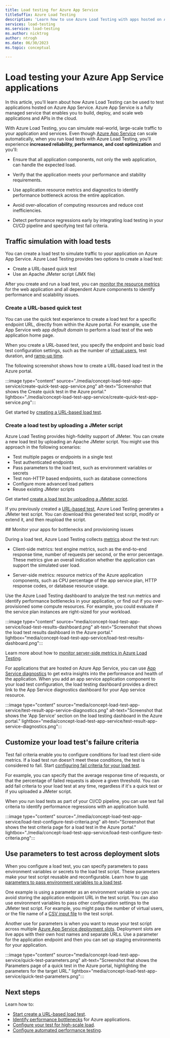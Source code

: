 ```yaml
---
title: Load testing for Azure App Service
titleSuffix: Azure Load Testing
description: 'Learn how to use Azure Load Testing with apps hosted on Azure App Service. Run load tests, use environment variables, and gain insights with server metrics and diagnostics.'
services: load-testing
ms.service: load-testing
ms.author: nicktrog
author: ntrogh
ms.date: 06/30/2023
ms.topic: conceptual

---
```


# Load testing your Azure App Service applications

In this article, you'll learn about how Azure Load Testing can be used to test applications hosted on Azure App Service.  Azure App Service is a fully managed service that enables you to build, deploy, and scale web applications and APIs in the cloud. 

With Azure Load Testing, you can simulate real-world, large-scale traffic to your application and services. Even though [Azure App Service](/azure/app-service/overview) can scale automatically, when you run load tests with Azure Load Testing, you'll experience **increased reliability, performance, and cost optimization** and you'll:

- Ensure that all application components, not only the web application, can handle the expected load.
  
- Verify that the application meets your performance and stability requirements.

- Use application resource metrics and diagnostics to identify performance bottleneck across the entire application.
  
- Avoid over-allocation of computing resources and reduce cost inefficiencies.
  
- Detect performance regressions early by integrating load testing in your CI/CD pipeline and specifying test fail criteria.

## Traffic simulation with load tests 

You can create a load test to simulate traffic to your application on Azure App Service. Azure Load Testing provides two options to create a load test:

- Create a URL-based quick test
- Use an Apache JMeter script (JMX file)

After you create and run a load test, you can [monitor the resource metrics](#monitor) for the web application and all dependent Azure components to identify performance and scalability issues.

### Create a URL-based quick test

You can use the quick test experience to create a load test for a specific endpoint URL, directly from within the Azure portal. For example, use the App Service web app *default domain* to perform a load test of the web application home page.

When you create a URL-based test, you specify the endpoint and basic load test configuration settings, such as the number of [virtual users](./concept-load-testing-concepts.md#virtual-users), test duration, and [ramp-up time](./concept-load-testing-concepts.md#ramp-up-time).

The following screenshot shows how to create a URL-based load test in the Azure portal.

:::image type="content" source="./media/concept-load-test-app-service/create-quick-test-app-service.png" alt-text="Screenshot that shows the Create quick test in the Azure portal." lightbox="./media/concept-load-test-app-service/create-quick-test-app-service.png":::

Get started by [creating a URL-based load test](./quickstart-create-and-run-load-test.md).

### Create a load test by uploading a JMeter script

Azure Load Testing provides high-fidelity support of JMeter. You can create a new load test by uploading an Apache JMeter script. You might use this approach in the following scenarios:

- Test multiple pages or endpoints in a single test
- Test authenticated endpoints
- Pass parameters to the load test, such as environment variables or secrets
- Test non-HTTP based endpoints, such as database connections
- Configure more advanced load patters
- Reuse existing JMeter scripts

Get started [create a load test by uploading a JMeter script](./how-to-create-and-run-load-test-with-jmeter-script.md).

If you previously created a [URL-based test](#create-a-url-based-quick-test), Azure Load Testing generates a JMeter test script. You can download this generated test script, modify or extend it, and then reupload the script.

<a name="monitor"/>
## Monitor your apps for bottlenecks and provisioning issues 

During a load test, Azure Load Testing collects [metrics](./concept-load-testing-concepts.md#metrics) about the test run:

- Client-side metrics: test engine metrics, such as the end-to-end response time, number of requests per second, or the error percentage. These metrics give an overall indication whether the application can support the simulated user load.

- Server-side metrics: resource metrics of the Azure application components, such as CPU percentage of the app service plan, HTTP response codes, or database resource usage.

Use the Azure Load Testing dashboard to analyze the test run metrics and identify performance bottlenecks in your application, or find out if you over-provisioned some compute resources. For example, you could evaluate if the service plan instances are right-sized for your workload.

:::image type="content" source="media/concept-load-test-app-service/load-test-results-dashboard.png" alt-text="Screenshot that shows the load test results dashboard in the Azure portal." lightbox="media/concept-load-test-app-service/load-test-results-dashboard.png":::

Learn more about how to [monitor server-side metrics in Azure Load Testing](./how-to-monitor-server-side-metrics.md).

For applications that are hosted on Azure App Service, you can use [App Service diagnostics](/azure/app-service/overview-diagnostics) to get extra insights into the performance and health of the application. When you add an app service application component to your load test configuration, the load testing dashboard provides a direct link to the App Service diagnostics dashboard for your App service resource.

:::image type="content" source="media/concept-load-test-app-service/test-result-app-service-diagnostics.png" alt-text="Screenshot that shows the 'App Service' section on the load testing dashboard in the Azure portal." lightbox="media/concept-load-test-app-service/test-result-app-service-diagnostics.png":::

## Customize your load test's failure criteria

Test fail criteria enable you to configure conditions for load test client-side metrics. If a load test run doesn't meet these conditions, the test is considered to fail.  Start [configuring fail criteria for your load test](./how-to-define-test-criteria.md).

For example, you can specify that the average response time of requests, or that the percentage of failed requests is above a given threshold. You can add fail criteria to your load test at any time, regardless if it's a quick test or if you uploaded a JMeter script.

When you run load tests as part of your CI/CD pipeline, you can use test fail criteria to identify performance regressions with an application build.

:::image type="content" source="./media/concept-load-test-app-service/load-test-configure-test-criteria.png" alt-text="Screenshot that shows the test criteria page for a load test in the Azure portal." lightbox="./media/concept-load-test-app-service/load-test-configure-test-criteria.png":::

## Use parameters to test across deployment slots

When you configure a load test, you can specify parameters to pass environment variables or secrets to the load test script. These parameters make your test script reusable and reconfigurable. Learn how to [use parameters to pass environment variables to a load test](./how-to-parameterize-load-tests.md).

One example is using a parameter as an environment variable so you can avoid storing the application endpoint URL in the test script. You can also use environment variables to pass other configuration settings to the JMeter test script. For example, you might pass the number of virtual users, or the file name of a [CSV input file](./how-to-read-csv-data.md) to the test script.

Another use for parameters is when you want to reuse your test script across multiple [Azure App Service deployment slots](/azure/app-service/deploy-staging-slots). Deployment slots are live apps with their own host names and separate URLs. Use a parameter for the application endpoint and then you can set up staging environments for your application. 

:::image type="content" source="media/concept-load-test-app-service/quick-test-parameters.png" alt-text="Screenshot that shows the Parameters page of a quick test in the Azure portal, highlighting the parameters for the target URL." lightbox="media/concept-load-test-app-service/quick-test-parameters.png":::


## Next steps

Learn how to:
- [Start create a URL-based load test](./quickstart-create-and-run-load-test.md).
- [Identify performance bottlenecks](./tutorial-identify-bottlenecks-azure-portal.md) for Azure applications.
- [Configure your test for high-scale load](./how-to-high-scale-load.md).
- [Configure automated performance testing](./tutorial-identify-performance-regression-with-cicd.md).
